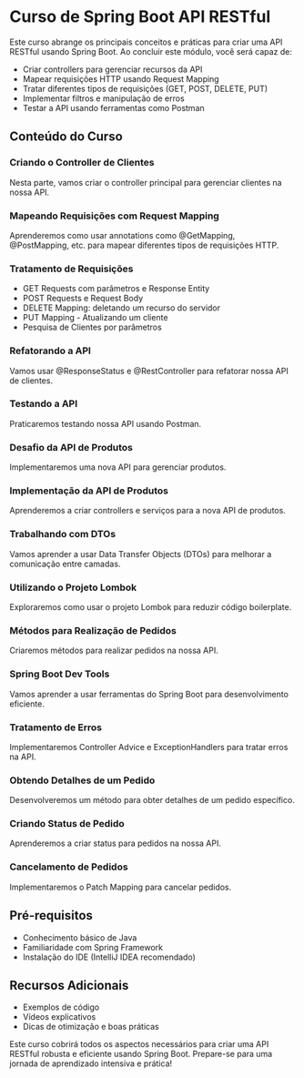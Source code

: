 # Curso de Spring Boot API RESTful

Este curso abrange os principais conceitos e práticas para criar uma API RESTful usando Spring Boot. Ao concluir este módulo, você será capaz de:

- Criar controllers para gerenciar recursos da API
- Mapear requisições HTTP usando Request Mapping
- Tratar diferentes tipos de requisições (GET, POST, DELETE, PUT)
- Implementar filtros e manipulação de erros
- Testar a API usando ferramentas como Postman

## Conteúdo do Curso

### Criando o Controller de Clientes

Nesta parte, vamos criar o controller principal para gerenciar clientes na nossa API.

### Mapeando Requisições com Request Mapping

Aprenderemos como usar annotations como @GetMapping, @PostMapping, etc. para mapear diferentes tipos de requisições HTTP.

### Tratamento de Requisições

- GET Requests com parâmetros e Response Entity
- POST Requests e Request Body
- DELETE Mapping: deletando um recurso do servidor
- PUT Mapping - Atualizando um cliente
- Pesquisa de Clientes por parâmetros

### Refatorando a API

Vamos usar @ResponseStatus e @RestController para refatorar nossa API de clientes.

### Testando a API

Praticaremos testando nossa API usando Postman.

### Desafio da API de Produtos

Implementaremos uma nova API para gerenciar produtos.

### Implementação da API de Produtos

Aprenderemos a criar controllers e serviços para a nova API de produtos.

### Trabalhando com DTOs

Vamos aprender a usar Data Transfer Objects (DTOs) para melhorar a comunicação entre camadas.

### Utilizando o Projeto Lombok

Exploraremos como usar o projeto Lombok para reduzir código boilerplate.

### Métodos para Realização de Pedidos

Criaremos métodos para realizar pedidos na nossa API.

### Spring Boot Dev Tools

Vamos aprender a usar ferramentas do Spring Boot para desenvolvimento eficiente.

### Tratamento de Erros

Implementaremos Controller Advice e ExceptionHandlers para tratar erros na API.

### Obtendo Detalhes de um Pedido

Desenvolveremos um método para obter detalhes de um pedido específico.

### Criando Status de Pedido

Aprenderemos a criar status para pedidos na nossa API.

### Cancelamento de Pedidos

Implementaremos o Patch Mapping para cancelar pedidos.

## Pré-requisitos

- Conhecimento básico de Java
- Familiaridade com Spring Framework
- Instalação do IDE (IntelliJ IDEA recomendado)

## Recursos Adicionais

- Exemplos de código
- Vídeos explicativos
- Dicas de otimização e boas práticas

Este curso cobrirá todos os aspectos necessários para criar uma API RESTful robusta e eficiente usando Spring Boot. Prepare-se para uma jornada de aprendizado intensiva e prática!
